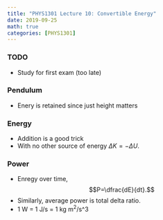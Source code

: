 ```yaml
---
title: "PHYS1301 Lecture 10: Convertible Energy"
date: 2019-09-25
math: true 
categories: [PHYS1301]
---
```


### TODO

- Study for first exam (too late)

### Pendulum

- Enery is retained since just height matters

### Energy

- Addition is a good trick
- With no other source of energy $\Delta K = -\Delta U$. 

### Power

- Enregy over time, $$P=\dfrac{dE}{dt}.$$
- Similarly, average power is total delta ratio.
- 1 W = 1 J/s = 1 kg m$^2$/s^$3$